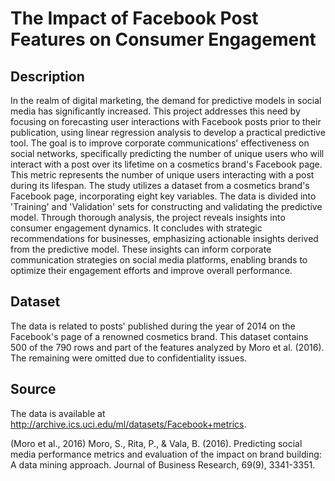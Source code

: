 # The Impact of Facebook Post Features on Consumer Engagement

## Description
In the realm of digital marketing, the demand for predictive models in social media has significantly increased. This project addresses this need by focusing on forecasting user interactions with Facebook posts prior to their publication, using linear regression analysis to develop a practical predictive tool. The goal is to improve corporate communications' effectiveness on social networks, specifically predicting the number of unique users who will interact with a post over its lifetime on a cosmetics brand's Facebook page. This metric represents the number of unique users interacting with a post during its lifespan. The study utilizes a dataset from a cosmetics brand's Facebook page, incorporating eight key variables. The data is divided into 'Training' and 'Validation' sets for constructing and validating the predictive model. Through thorough analysis, the project reveals insights into consumer engagement dynamics. It concludes with strategic recommendations for businesses, emphasizing actionable insights derived from the predictive model. These insights can inform corporate communication strategies on social media platforms, enabling brands to optimize their engagement efforts and improve overall performance.

## Dataset
The data is related to posts' published during the year of 2014 on the Facebook's page of a renowned cosmetics brand. This dataset contains 500 of the 790 rows and part of the features analyzed by Moro et al. (2016). The remaining were omitted due to confidentiality issues.

## Source
The data is available at http://archive.ics.uci.edu/ml/datasets/Facebook+metrics.

(Moro et al., 2016) Moro, S., Rita, P., & Vala, B. (2016). Predicting social media performance metrics and evaluation of the impact on brand building: A data mining approach. Journal of Business Research, 69(9), 3341-3351.
